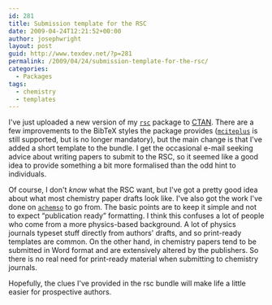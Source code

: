 ```yaml
---
id: 281
title: Submission template for the RSC
date: 2009-04-24T12:21:52+00:00
author: josephwright
layout: post
guid: http://www.texdev.net/?p=281
permalink: /2009/04/24/submission-template-for-the-rsc/
categories:
  - Packages
tags:
  - chemistry
  - templates
---
```

I've just uploaded a new version of my [`rsc`](https://ctan.org/pkg/rsc) package to [CTAN](https://www.ctan.org). There are a few improvements to the BibTeX styles the package provides ([`mciteplus`](https://ctan.org/pkg/mciteplus) is still supported, but is no longer mandatory), but the main change is that I've added a short template to the bundle. I get the occasional e-mail seeking advice about writing papers to submit to the RSC, so it seemed like a good idea to provide something a bit more formalised than the odd hint to individuals.

Of course, I don't _know_ what the RSC want, but I've got a pretty good idea about what most chemistry paper drafts look like. I've also got the work I've done on [`achemso`](https://ctan.org/pkg/achemso) to go from. The basic points are to keep it simple and not to expect “publication ready” formatting. I think this confuses a lot of people who come from a more physics-based background. A lot of physics journals typeset stuff directly from authors' drafts, and so print-ready templates are common. On the other hand, in chemistry papers tend to be submitted in Word format and are extensively altered by the publishers. So there is no real need for print-ready material when submitting to chemistry journals.

Hopefully, the clues I've provided in the rsc bundle will make life a little easier for prospective authors.
